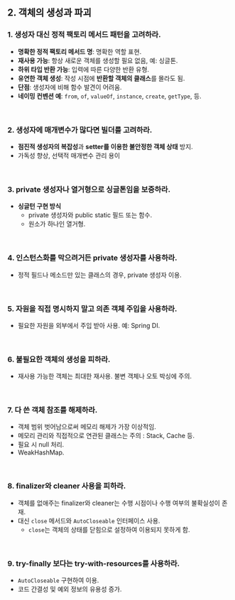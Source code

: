 ## 2. 객체의 생성과 파괴

### 1. 생성자 대신 정적 팩토리 메서드 패턴을 고려하라.
-   **명확한 정적 팩토리 메서드 명**: 명확한 역할 표현.
-   **재사용 가능**: 항상 새로운 객체를 생성할 필요 없음, 예: 싱글톤.
-   **하위 타입 반환 가능**: 입력에 따른 다양한 반환 유형.
-   **유연한 객체 생성**: 작성 시점에 **반환할 객체의 클래스**를 몰라도 됨.
-   **단점**: 생성자에 비해 함수 발견이 어려움.
-   **네이밍 컨벤션 예**: `from`, `of`, `valueOf`, `instance`, `create`, `getType`, 등.

<br>

### 2. 생성자에 매개변수가 많다면 빌더를 고려하라.

-   **점진적 생성자의 복잡성**과 **setter를 이용한 불안정한 객체 상태** 방지.
-   가독성 향상, 선택적 매개변수 관리 용이

<br>

### 3. private 생성자나 열거형으로 싱글톤임을 보증하라.

-   **싱글턴 구현 방식**
	-  private 생성자와 public static 필드 또는 함수.
	- 원소가 하나인 열거형.

<br>

### 4. 인스턴스화를 막으려거든 private 생성자를 사용하라.

-   정적 필드나 메소드만 있는 클래스의 경우, private 생성자 이용.

<br>

### 5. 자원을 직접 명시하지 말고 의존 객체 주입을 사용하라.

-   필요한 자원을 외부에서 주입 받아 사용. 예: Spring DI.

<br>

### 6. 불필요한 객체의 생성을 피하라.

-   재사용 가능한 객체는 최대한 재사용. 불변 객체나 오토 박싱에 주의.

<br>

### 7. 다 쓴 객체 참조를 해제하라.

-   객체 범위 벗어남으로써 메모리 해제가 가장 이상적임.
-   메모리 관리와 직접적으로 연관된 클래스는 주의 : Stack, Cache 등.
-   필요 시 null 처리.
-   WeakHashMap.

<br>

### 8. finalizer와 cleaner 사용을 피하라.

-   객체를 없애주는 finalizer와 cleaner는 수행 시점이나 수행 여부의 불확실성이 존재.
-   대신 `close` 메서드와 `AutoCloseable` 인터페이스 사용.
	-   `close`는 객체의 상태를 닫힘으로 설정하여 이용되지 못하게 함.

<br>

### 9. try-finally 보다는 try-with-resources를 사용하라.

-   `AutoCloseable` 구현하여 이용.
-   코드 간결성 및 예외 정보의 유용성 증가.
